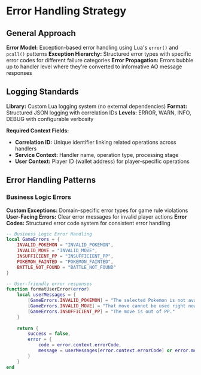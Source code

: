 # Error Handling Strategy

## General Approach

**Error Model:** Exception-based error handling using Lua's `error()` and `pcall()` patterns
**Exception Hierarchy:** Structured error types with specific error codes for different failure categories
**Error Propagation:** Errors bubble up to handler level where they're converted to informative AO message responses

## Logging Standards

**Library:** Custom Lua logging system (no external dependencies)
**Format:** Structured JSON logging with correlation IDs
**Levels:** ERROR, WARN, INFO, DEBUG with configurable verbosity

**Required Context Fields:**
- **Correlation ID:** Unique identifier linking related operations across handlers
- **Service Context:** Handler name, operation type, processing stage
- **User Context:** Player ID (wallet address) for player-specific operations

## Error Handling Patterns

### Business Logic Errors

**Custom Exceptions:** Domain-specific error types for game rule violations
**User-Facing Errors:** Clear error messages for invalid player actions
**Error Codes:** Structured error code system for consistent error handling

```lua
-- Business Logic Error Handling
local GameErrors = {
    INVALID_POKEMON = "INVALID_POKEMON",
    INVALID_MOVE = "INVALID_MOVE", 
    INSUFFICIENT_PP = "INSUFFICIENT_PP",
    POKEMON_FAINTED = "POKEMON_FAINTED",
    BATTLE_NOT_FOUND = "BATTLE_NOT_FOUND"
}

-- User-friendly error responses
function formatUserError(error)
    local userMessages = {
        [GameErrors.INVALID_POKEMON] = "The selected Pokemon is not available.",
        [GameErrors.INVALID_MOVE] = "That move cannot be used right now.", 
        [GameErrors.INSUFFICIENT_PP] = "The move is out of PP."
    }
    
    return {
        success = false,
        error = {
            code = error.context.errorCode,
            message = userMessages[error.context.errorCode] or error.message
        }
    }
end
```
